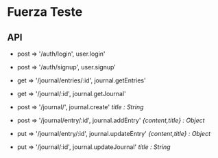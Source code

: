 # Fuerza Teste

## API

* post => '/auth/login', user.login'
*  post => '/auth/signup', user.signup'

*  get => '/journal/entries/:id', journal.getEntries'
*  get => '/journal/:id', journal.getJournal'

*  post => '/journal/', journal.create' _title : String_
*  post => '/journal/entry/:id', journal.addEntry' _{content,title} : Object_

*  put => '/journal/entry/:id', journal.updateEntry' _{content,title} : Object_
*  put => '/journal/:id', journal.updateJournal' _title : String_
